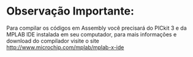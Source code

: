 # Observação Importante:

Para compilar os códigos em Assembly você precisará do PICkit 3 e da MPLAB IDE instalada em seu computador, para mais informações
e download do compilador visite o site http://www.microchip.com/mplab/mplab-x-ide 
